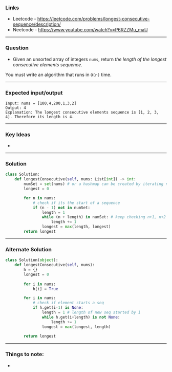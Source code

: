 ### Links
- Leetcode -  <https://leetcode.com/problems/longest-consecutive-sequence/description/>
- Neetcode - <https://www.youtube.com/watch?v=P6RZZMu_maU>
---
### Question
-  Given an unsorted array of integers `nums`, return _the length of the longest consecutive elements sequence._

You must write an algorithm that runs in `O(n)` time.

---
### Expected input/output
```
Input: nums = [100,4,200,1,3,2]
Output: 4
Explanation: The longest consecutive elements sequence is [1, 2, 3, 4]. Therefore its length is 4.
```
---
### Key Ideas
- 
---
### Solution
```python
class Solution:
    def longestConsecutive(self, nums: List[int]) -> int:
        numSet = set(nums) # or a hashmap can be created by iterating nums
        longest = 0

        for n in nums:
            # check if its the start of a sequence
            if (n - 1) not in numSet:
                length = 1
                while (n + length) in numSet: # keep checking n+1, n+2
                    length += 1
                longest = max(length, longest)
        return longest

```
---
### Alternate Solution
```python
class Solution(object):
    def longestConsecutive(self, nums):
        h = {}
        longest = 0
        
        for i in nums:
            h[i] = True

        for i in nums:
            # check if element starts a seq
            if h.get(i-1) is None:
                length = 1 # length of new seq started by i
                while h.get(i+length) is not None:
                    length += 1
                longest = max(longest, length)
    
        return longest
```
---
### Things to note:
- 